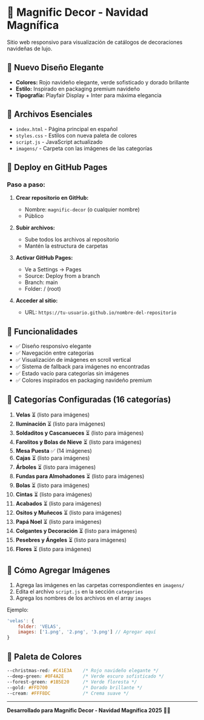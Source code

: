 # 👑 Magnific Decor - Navidad Magnífica

Sitio web responsivo para visualización de catálogos de decoraciones navideñas de lujo.

## 🎨 Nuevo Diseño Elegante

- **Colores:** Rojo navideño elegante, verde sofisticado y dorado brillante
- **Estilo:** Inspirado en packaging premium navideño
- **Tipografía:** Playfair Display + Inter para máxima elegancia

## 📁 Archivos Esenciales

- `index.html` - Página principal en español
- `styles.css` - Estilos con nueva paleta de colores
- `script.js` - JavaScript actualizado
- `imagens/` - Carpeta con las imágenes de las categorías

## 🚀 Deploy en GitHub Pages

### Paso a paso:

1. **Crear repositorio en GitHub:**
   - Nombre: `magnific-decor` (o cualquier nombre)
   - Público

2. **Subir archivos:**
   - Sube todos los archivos al repositorio
   - Mantén la estructura de carpetas

3. **Activar GitHub Pages:**
   - Ve a Settings → Pages
   - Source: Deploy from a branch
   - Branch: main
   - Folder: / (root)

4. **Acceder al sitio:**
   - URL: `https://tu-usuario.github.io/nombre-del-repositorio`

## 📱 Funcionalidades

- ✅ Diseño responsivo elegante
- ✅ Navegación entre categorías
- ✅ Visualización de imágenes en scroll vertical
- ✅ Sistema de fallback para imágenes no encontradas
- ✅ Estado vacío para categorías sin imágenes
- ✅ Colores inspirados en packaging navideño premium

## 🎯 Categorías Configuradas (16 categorías)

1. **Velas** ⏳ (listo para imágenes)
2. **Iluminación** ⏳ (listo para imágenes)  
3. **Soldaditos y Cascanueces** ⏳ (listo para imágenes)
4. **Farolitos y Bolas de Nieve** ⏳ (listo para imágenes)
5. **Mesa Puesta** ✅ (14 imágenes)
6. **Cajas** ⏳ (listo para imágenes)
7. **Árboles** ⏳ (listo para imágenes)
8. **Fundas para Almohadones** ⏳ (listo para imágenes)
9. **Bolas** ⏳ (listo para imágenes)
10. **Cintas** ⏳ (listo para imágenes)
11. **Acabados** ⏳ (listo para imágenes)
12. **Ositos y Muñecos** ⏳ (listo para imágenes)
13. **Papá Noel** ⏳ (listo para imágenes)
14. **Colgantes y Decoración** ⏳ (listo para imágenes)
15. **Pesebres y Ángeles** ⏳ (listo para imágenes)
16. **Flores** ⏳ (listo para imágenes)

## 📝 Cómo Agregar Imágenes

1. Agrega las imágenes en las carpetas correspondientes en `imagens/`
2. Edita el archivo `script.js` en la sección `categories`
3. Agrega los nombres de los archivos en el array `images`

Ejemplo:
```javascript
'velas': {
    folder: 'VELAS',
    images: ['1.png', '2.png', '3.png'] // Agregar aquí
}
```

## 🎨 Paleta de Colores

```css
--christmas-red: #C41E3A    /* Rojo navideño elegante */
--deep-green: #0F4A2E       /* Verde escuro sofisticado */
--forest-green: #1B5E20     /* Verde floresta */
--gold: #FFD700             /* Dorado brillante */
--cream: #FFF8DC            /* Crema suave */
```

---

**Desarrollado para Magnific Decor - Navidad Magnífica 2025** 🎄✨



